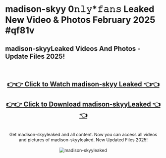# madison-skyy 0𝚗𝚕𝚢*𝚏𝚊𝚗𝚜 Leaked New Video & Photos February 2025 #qf81v

<h2>madison-skyyLeaked Videos And Photos - Update Files 2025!</h2>
<br>
<div align="center">
<h2><a href="https://mediaupload.pro?title=madison-skyy&ref=11F" rel="nofollow">👉👉 Click to Watch madison-skyy Leaked 👈👈</a></h2>
<h2><a href="https://mediaupload.pro?title=madison-skyy&ref=11F" rel="nofollow">👉👉 Click to Download madison-skyyLeaked 👈👈</a></h2>
<br>
Get madison-skyyleaked and all content. Now you can access all videos and pictures of madison-skyyleaked. New Updated Files 2025!
<br>
<br>
<a href="https://mediaupload.pro?title=madison-skyy&ref=11F" rel="nofollow" data-target="animated-image.originalLink"><img src="https://i.ibb.co/Gkj2r4b/banner.png" alt="madison-skyyleaked" style="max-width: 100%; display: inline-block;" data-target="animated-image.originalImage"></a>
</div>
<br>

